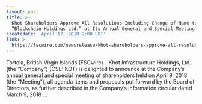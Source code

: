 ```yaml
---
layout: post
title: >-
  Khot Shareholders Approve All Resolutions Including Change of Name to
  “Blockchain Holdings Ltd.” at Its Annual General and Special Meeting
createdate: 'April 17, 2018 9:00 EDT'
link: >-
  https://fscwire.com/newsrelease/khot-shareholders-approve-all-resolutions-including-change-name-blockchain-holdings-ltd
---
```

Tortola, British Virgin Islands (FSCwire) - Khot Infrastructure Holdings, Ltd. (the “Company”) (CSE: KOT) is delighted to announce at the Company’s annual general and special meeting of shareholders held on April 9, 2018 (the “Meeting”), all agenda items and proposals put forward by the Board of Directors, as further described in the Company’s information circular dated March 9, 2018 ...

